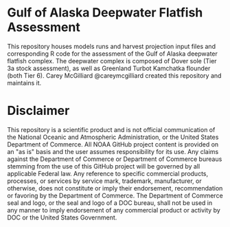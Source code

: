 # Gulf of Alaska Deepwater Flatfish Assessment

This repository houses models runs and harvest projection input files and corresponding R code for the assessment of the Gulf of Alaska deepwater flatfish complex. The deepwater complex is composed of Dover sole (Tier 3a stock assessment), as well as Greenland Turbot Kamchatka flounder (both Tier 6). Carey McGilliard @careymcgilliard created this repository and maintains it.

# Disclaimer

This repository is a scientific product and is not official communication of the National Oceanic and Atmospheric Administration, or the United States Department of Commerce. All NOAA GitHub project content is provided on an "as is" basis and the user assumes responsibility for its use. Any claims against the Department of Commerce or Department of Commerce bureaus stemming from the use of this GitHub project will be governed by all applicable Federal law. Any reference to specific commercial products, processes, or services by service mark, trademark, manufacturer, or otherwise, does not constitute or imply their endorsement, recommendation or favoring by the Department of Commerce. The Department of Commerce seal and logo, or the seal and logo of a DOC bureau, shall not be used in any manner to imply endorsement of any commercial product or activity by DOC or the United States Government.
